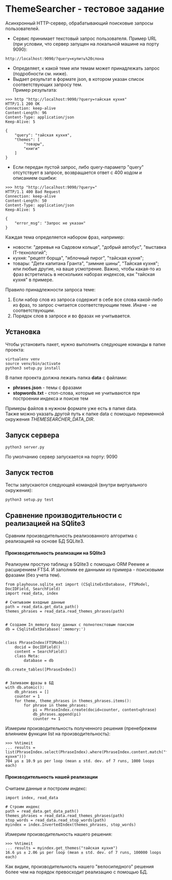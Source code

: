 # ThemeSearcher - тестовое задание
Асинхронный HTTP-сервер, обрабатывающий поисковые запросы пользователей.

- Сервис принимает текстовый запрос пользователя.
Пример URL (при условии, что сервер запущен на локальной машине на порту 9090):
```
http://localhost:9090/?query=купить%20слона
```
- Определяет, к какой теме или темам может принадлежать запрос (подробности см. ниже).
- Выдает результат в формате json, в котором указан список соответствующих запросу тем.<br>
Пример результата: 
```
>>> http "http://localhost:9090/?query=тайская кухня"
HTTP/1.1 200 OK
Connection: keep-alive
Content-Length: 96
Content-Type: application/json
Keep-Alive: 5

{
    "query": "тайская кухня",
    "themes": [
        "товары",
        "книги"
    ]
}
```
- Если передан пустой запрос, либо query-параметр "query" отсутствует в запросе, 
возвращается ответ с 400 кодом и описанием ошибки:
```
>>> http "http://localhost:9090/?query="             
HTTP/1.1 400 Bad Request
Connection: keep-alive
Content-Length: 50
Content-Type: application/json
Keep-Alive: 5

{
    "error_msg": "Запрос не указан"
}
```

Каждая тема определяется набором фраз, например:
- новости: "деревья на Садовом кольце", "добрый автобус", "выставка IT-технологий";
- кухня: "рецепт борща", "яблочный пирог", "тайская кухня";
- товары: "Дети капитана Гранта", "зимние шины", "Тайская кухня";
или любые другие, на ваше усмотрение. Важно, чтобы какая-то из фраз встретилась в нескольких наборах индексов, как "тайская кухня" в примере.

Правило принадлежности запроса теме:
1. Если набор слов из запроса содержит в себе все слова какой-либо из фраз, то запрос считается соответствующим теме. Иначе - не соответствующим.
2. Порядок слов в запросе и во фразах не учитывается.

## Установка
Чтобы установить пакет, нужно выполнить следующие команды в папке проекта:
```
virtualenv venv
source venv/bin/activate
python3 setup.py install
```

В папке проекта должна лежать папка **data** с файлами: 
 - **phrases.json** - темы с фразами
 - **stopwords.txt** - стоп-слова, которые не учитываются при построении индекса и поиске тем

Примеры файлов в нужном формате уже есть в папке data.<br>
Также можно указать другой путь к папке data с помощью переменной окружения *THEMESEARCHER_DATA_DIR*.

## Запуск сервера
```
python3 server.py
```
По умолчанию сервер запускается на порту: 9090

## Запуск тестов
Тесты запускаются следующей командой (внутри виртуального окружения):
```
python3 setup.py test
```

## Сравнение производительности с реализацией на SQlite3
Сравним производительность реализованного алгоритма с реализацией на основе БД SQLite3.

#### Производительность реализации на SQlite3
Реализуем простую таблицу в SQlite3 c помощью ORM Peewee и расширением FTS4. 
И заполним ее данными из примера - поисковыми фразами (без учета тем).
```
from playhouse.sqlite_ext import (CSqliteExtDatabase, FTSModel, DocIDField, SearchField)
import read_data, index

# Считываем входные данные
path = read_data.get_data_path()
themes_phrases = read_data.read_themes_phrases(path)


# Создаем In_memory базу данных с полнотекстовым поиском
db = CSqliteExtDatabase(':memory:')


class PhraseIndex(FTSModel):
    docid = DocIDField()
    content = SearchField()
    class Meta:
        database = db
        
db.create_tables([PhraseIndex])


# Заливаем фразы в БД
with db.atomic():
    db_phrases = []
    counter = 1
    for theme, theme_phrases in themes_phrases.items():
        for phrase in theme_phrases:
            pi = PhraseIndex.create(docid=counter, content=phrase)
            db_phrases.append(pi)
            counter += 1
```

Измерим производительность полученного решения (пренебрежем влиянием функции list на производительность):
```
>>> %%timeit
... results = list(PhraseIndex.select(PhraseIndex).where(PhraseIndex.content.match("тайская кухня")))
704 µs ± 10.9 µs per loop (mean ± std. dev. of 7 runs, 1000 loops each)
```

#### Производительность нашей реализации
Считаем данные и построим индекс:
```
import index, read_data

# Строим индекс
path = read_data.get_data_path()
themes_phrases = read_data.read_themes_phrases(path)
stop_words = read_data.read_stop_words(path)
myindex = index.InvertedIndex(themes_phrases, stop_words)
```

Измерим производительность нашего решения:
```
>>> %%timeit
... results = myindex.get_themes("тайская кухня")
16.6 µs ± 2.06 µs per loop (mean ± std. dev. of 7 runs, 100000 loops each)
```

Как видим, производительность нашего "велосипедного" решения более чем на порядок
превосходит реализацию с помощью БД.
